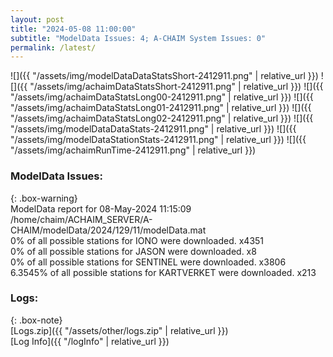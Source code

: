 ```yaml
---
layout: post
title: "2024-05-08 11:00:00"
subtitle: "ModelData Issues: 4; A-CHAIM System Issues: 0"
permalink: /latest/
---
```


![]({{ "/assets/img/modelDataDataStatsShort-2412911.png" | relative_url }})
![]({{ "/assets/img/achaimDataStatsShort-2412911.png" | relative_url }})
![]({{ "/assets/img/achaimDataStatsLong00-2412911.png" | relative_url }})
![]({{ "/assets/img/achaimDataStatsLong01-2412911.png" | relative_url }})
![]({{ "/assets/img/achaimDataStatsLong02-2412911.png" | relative_url }})
![]({{ "/assets/img/modelDataDataStats-2412911.png" | relative_url }})
![]({{ "/assets/img/modelDataStationStats-2412911.png" | relative_url }})
![]({{ "/assets/img/achaimRunTime-2412911.png" | relative_url }})


### ModelData Issues:  
  
{: .box-warning}  
 ModelData report for 08-May-2024 11:15:09   
 /home/chaim/ACHAIM_SERVER/A-CHAIM/modelData/2024/129/11/modelData.mat   
 0% of all possible stations for IONO were downloaded. x4351   
 0% of all possible stations for JASON were downloaded. x8   
 0% of all possible stations for SENTINEL were downloaded. x3806   
 6.3545% of all possible stations for KARTVERKET were downloaded. x213   
  


### Logs:  
  
{: .box-note}  
[Logs.zip]({{ "/assets/other/logs.zip" | relative_url }})  
[Log Info]({{ "/logInfo" | relative_url }})  
